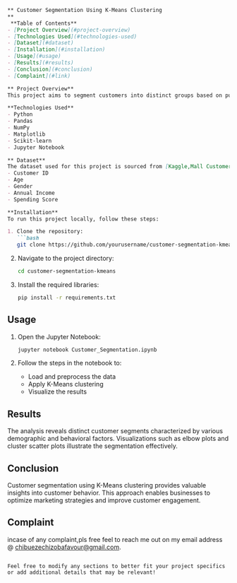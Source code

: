 
```markdown
** Customer Segmentation Using K-Means Clustering
**
 **Table of Contents**
- [Project Overview](#project-overview)
- [Technologies Used](#technologies-used)
- [Dataset](#dataset)
- [Installation](#installation)
- [Usage](#usage)
- [Results](#results)
- [Conclusion](#conclusion)
- [Complaint](#link)

** Project Overview**
This project aims to segment customers into distinct groups based on purchasing behavior using K-Means clustering. By analyzing customer data, businesses can tailor marketing strategies, improve customer satisfaction, and enhance product offerings.

**Technologies Used**
- Python
- Pandas
- NumPy
- Matplotlib
- Scikit-learn
- Jupyter Notebook

** Dataset**
The dataset used for this project is sourced from [Kaggle,Mall Customers.csv]. It contains customer details including:
- Customer ID
- Age
- Gender
- Annual Income
- Spending Score

**Installation**
To run this project locally, follow these steps:

1. Clone the repository:
   ```bash
   git clone https://github.com/yourusername/customer-segmentation-kmeans.git
   ```
   
2. Navigate to the project directory:
   ```bash
   cd customer-segmentation-kmeans
   ```

3. Install the required libraries:
   ```bash
   pip install -r requirements.txt
   ```

## Usage
1. Open the Jupyter Notebook:
   ```bash
   jupyter notebook Customer_Segmentation.ipynb
   ```

2. Follow the steps in the notebook to:
   - Load and preprocess the data
   - Apply K-Means clustering
   - Visualize the results

## Results
The analysis reveals distinct customer segments characterized by various demographic and behavioral factors. Visualizations such as elbow plots and cluster scatter plots illustrate the segmentation effectively.

## Conclusion
Customer segmentation using K-Means clustering provides valuable insights into customer behavior. This approach enables businesses to optimize marketing strategies and improve customer engagement.

## Complaint
incase of any complaint,pls free feel to reach me out on my email address @ chibuezechizobafavour@gmail.com.
```

Feel free to modify any sections to better fit your project specifics or add additional details that may be relevant!
